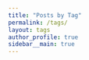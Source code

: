 ```yaml
---
title: "Posts by Tag"
permalink: /tags/
layout: tags
author_profile: true
sidebar__main: true
---
```

